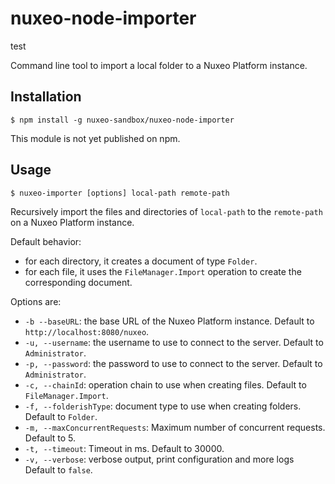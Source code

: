 # nuxeo-node-importer

test

Command line tool to import a local folder to a Nuxeo Platform instance.

## Installation

    $ npm install -g nuxeo-sandbox/nuxeo-node-importer

This module is not yet published on npm.

## Usage

    $ nuxeo-importer [options] local-path remote-path

Recursively import the files and directories of `local-path` to the `remote-path` on a Nuxeo Platform instance.

Default behavior:
- for each directory, it creates a document of type `Folder`.
- for each file, it uses the `FileManager.Import` operation to create the corresponding document.


Options are:

- `-b --baseURL`: the base URL of the Nuxeo Platform instance. Default to `http://localhost:8080/nuxeo`.
- `-u, --username`: the username to use to connect to the server. Default to `Administrator`.
- `-p, --password`: the password to use to connect to the server. Default to `Administrator`.
- `-c, --chainId`: operation chain to use when creating files. Default to `FileManager.Import`.
- `-f, --folderishType`: document type to use when creating folders. Default to `Folder`.
- `-m, --maxConcurrentRequests`: Maximum number of concurrent requests. Default to 5.
- `-t, --timeout`: Timeout in ms. Default to 30000.
- `-v, --verbose`: verbose output, print configuration and more logs Default to `false`.
